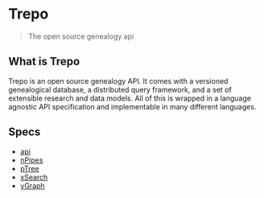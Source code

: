 # Trepo
> The open source genealogy api

## What is Trepo
Trepo is an open source genealogy API. It comes with a versioned genealogical database, a distributed query framework, and a set of extensible research and data models. All of this is wrapped in a language agnostic API specification and implementable in many different languages.

## Specs
* [api](api)
* [nPipes](npipes)
* [pTree](ptree)
* [xSearch](xSearch)
* [vGraph](vgraph)
